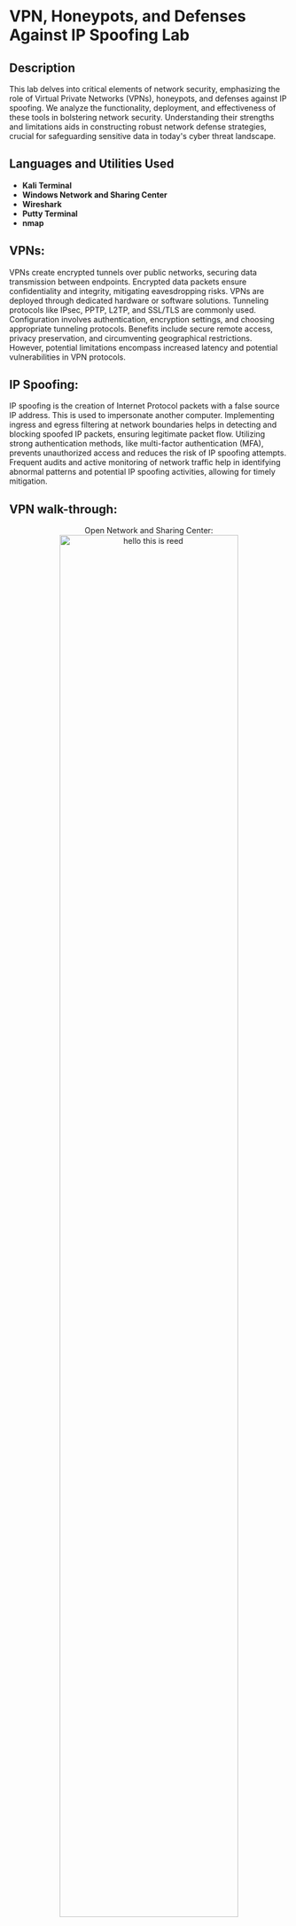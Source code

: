 <h1>VPN, Honeypots, and Defenses Against IP Spoofing Lab</h1>


<h2>Description</h2>
This lab delves into critical elements of network security, emphasizing the role of Virtual Private Networks (VPNs), honeypots, and defenses against IP spoofing. We analyze the functionality, deployment, and effectiveness of these tools in bolstering network security. Understanding their strengths and limitations aids in constructing robust network defense strategies, crucial for safeguarding sensitive data in today's cyber threat landscape.
<br />


<h2>Languages and Utilities Used</h2>

- <b>Kali Terminal</b> 
- <b>Windows Network and Sharing Center</b>
- <b>Wireshark</b>
- <b>Putty Terminal</b>
- <b>nmap</b>

<h2>VPNs:</h2>
VPNs create encrypted tunnels over public networks, securing data transmission between endpoints. Encrypted data packets ensure confidentiality and integrity, mitigating eavesdropping risks. VPNs are deployed through dedicated hardware or software solutions. Tunneling protocols like IPsec, PPTP, L2TP, and SSL/TLS are commonly used. Configuration involves authentication, encryption settings, and choosing appropriate tunneling protocols. Benefits include secure remote access, privacy preservation, and circumventing geographical restrictions. However, potential limitations encompass increased latency and potential vulnerabilities in VPN protocols. 



<h2>IP Spoofing:</h2>
IP spoofing is the creation of Internet Protocol packets with a false source IP address. This is used to impersonate another computer. Implementing ingress and egress filtering at network boundaries helps in detecting and blocking spoofed IP packets, ensuring legitimate packet flow. Utilizing strong authentication methods, like multi-factor authentication (MFA), prevents unauthorized access and reduces the risk of IP spoofing attempts. Frequent audits and active monitoring of network traffic help in identifying abnormal patterns and potential IP spoofing activities, allowing for timely mitigation. 

<h2>VPN walk-through:</h2>

<p align="center">
Open Network and Sharing Center: <br/>
<img src="https://i.imgur.com/ynIaEQU.png" height="80%" width="80%" alt="hello this is reed"/>
<br />
<br />
Click Set up a new connection or network link:  <br/>
<img src="https://i.imgur.com/ynIaEQU.png" height="80%" width="80%" alt="Disk Sanitization Steps"/>
<br />
<br />
Choose a connection option by selecting Connect to workplace and click next: <br/>
<img src="https://i.imgur.com/0ZI65yr.png" height="80%" width="80%" alt="Disk Sanitization Steps"/>
<br />
<br />
Select Use my Internet Connection (VPN):  <br/>
<img src="https://i.imgur.com/DJ6qbmH.png" height="80%" width="80%" alt="Disk Sanitization Steps"/>
<br />
<br />
Type the Internet address to connect to the step, type the Internet address and click Create:  <br/>
<img src="https://i.imgur.com/QazketM.png" height="80%" width="80%" alt="Disk Sanitization Steps"/>
<br />
<br />
Under the network pane, you will see the network as VPN Connection:  <br/>
<img src="https://i.imgur.com/8pF1CDi.png" height="80%" width="80%" alt="Disk Sanitization Steps"/>
<br />
<br />
In the Network Sharing Center window click the Change adapter settings link to view VPN Connection on the Network Connection Window:  <br/>
<img src="https://i.imgur.com/v8hgynC.png" height="80%" width="80%" alt="Disk Sanitization Steps"/>
</p>


<h2>Honeypots:</h2>
Honeypots are decoy systems designed to attract and analyze malicious activities. They mimic vulnerable systems to gather insights into attack techniques, aiding in threat intelligence. Deployment involves configuring and placing honeypots strategically within a network. Different types of honeypots, including low-interaction and high-interaction, can be utilized based on specific goals and risk tolerance. Benefits encompass threat intelligence gathering, early threat detection, and behavior analysis. However, challenges include resource consumption, maintenance efforts, and potential misuse by malicious actors.  

<h2>Setting Up a Honeypot walk-through:</h2>

<p align="center">
Open Terminal: <br/>
<br />
<br />
<p align="center">
Open Run command ipconfig  
- Write down the Io int IP address: <br/>
<img src="https://i.imgur.com/YTeuzuN.png" height="80%" width="80%" alt="hello this is reed"/>
<br />
<br />
Run command cd pentbox-1.8/  <br/>
<img src="https://i.imgur.com/tcRPAua.png" height="80%" width="80%" alt="hello this is reed"/>
<br />
<br />
Run command ./pentbox.rb <br/>
<img src="https://i.imgur.com/tcRPAua.png" height="80%" width="80%" alt="hello this is reed"/>
<br />
<br />
<p align="center">
In Terminal type 2 and enter to select network tool option: <br/>
<img src="https://i.imgur.com/bod0a6Q.png" height="80%" width="80%" alt="hello this is reed"/>
<br />
<br />
In Terminal type 3 and enter to select Honeypot option:  <br/>
<img src="https://i.imgur.com/OTTyoLj.png" height="80%" width="80%" alt="Disk Sanitization Steps"/>
<br />
<br />
In Terminal type 2 and enter to select manual config option: <br/>
<img src="https://i.imgur.com/OTTyoLj.png" height="80%" width="80%" alt="Disk Sanitization Steps"/>
<br />
<br />
In Terminal type 443 and enter to select to open port:  <br/>
<img src="https://i.imgur.com/OTTyoLj.png" height="80%" width="80%" alt="Disk Sanitization Steps"/>
<br />
<br />
In Terminal "Caught You!!” and enter to enter false message:  <br/>
<img src="https://i.imgur.com/OTTyoLj.png" height="80%" width="80%" alt="Disk Sanitization Steps"/>
<br />
<br />
In Terminal type y and enter twice to save log:  <br/>
<img src="https://i.imgur.com/OTTyoLj.png" height="80%" width="80%" alt="Disk Sanitization Steps"/>
<br />
<br />
In Terminal type n and enter to deactivate beep sound:  <br/>
<img src="https://i.imgur.com/h8wEAYB.png" height="80%" width="80%" alt="Disk Sanitization Steps"/>
<br />
<br />
You will see that the honeypot is on port 443: <br/>
<img src="https://i.imgur.com/QcBRLg6.png" height="80%" width="80%" alt="Disk Sanitization Steps"/>
<br />
<br />
In Terminal type 443 and enter to select to open port:  <br/>
<br />
<br />
Open Firefox and type http:// the IP address from earlier:  <br/>
<img src="https://i.imgur.com/UPnmfCn.png" height="80%" width="80%" alt="Disk Sanitization Steps"/>
<br />
<br />
In this window you will see secure connection failed:  <br/>
<img src="https://i.imgur.com/UPnmfCn.png" height="80%" width="80%" alt="Disk Sanitization Steps"/>
<br />
<br />
In the terminal, you will see a message of Intrusion Attempt Detection:  <br/>
<img src="https://i.imgur.com/ZfdqeKZ.png" height="80%" width="80%" alt="Disk Sanitization Steps"/>
<br />
<br />
Press Ctrl+C to stop:  <br/>


 <h2>IP Spoofing:</h2>
IP spoofing is the creation of Internet Protocol packets with a false source IP address. This is used to impersonate another computer. Implementing ingress and egress filtering at network boundaries helps in detecting and blocking spoofed IP packets, ensuring legitimate packet flow. Utilizing strong authentication methods, like multi-factor authentication (MFA), prevents unauthorized access and reduces the risk of IP spoofing attempts. Frequent audits and active monitoring of network traffic help in identifying abnormal patterns and potential IP spoofing activities, allowing for timely mitigation. 

<h2>Setting Up a Honeypot walk-through:</h2>

<p align="center">
Open Wireshark and select the Ethernet0 and start capturing packets: <br/>
<img src="https://i.imgur.com/hjbLLjO.png" height="80%" width="80%" alt="hello this is reed"/>
<br />
<br />
<p align="center">
Open PuTTY terminal in the configuration dialog box in the Host Name type 192.168.1.130 and open: <br/>
<img src="https://i.imgur.com/Zs2uQaR.png" height="80%" width="80%" alt="hello this is reed"/>
<br />
<br />
Click yes to PuTTY Security Alert prompt:  <br/>
<br />
<br />
Login in to the PuTTY Security Alert Prompt <br/>
<img src="https://i.imgur.com/wORl91u.png" height="80%" width="80%" alt="hello this is reed"/>
<br />
<br />
<p align="center">
In the terminal execute these commands separately 
   - nmap -iflist 
   - nmap -e ens192 -S 192.168.1.1 192.168.1.250 
Nmap is used by ethical hackers to reform vital scans: <br/>
<img src="https://imgur.com/a/KhkFBWK" height="80%" width="80%" alt="hello this is reed"/>
<br />
<br />
In Wireshark stop capturing packets:  <br/>
<img src="https://i.imgur.com/4dzH6r2.png" height="80%" width="80%" alt="Disk Sanitization Steps"/>
<br />
<br />
In the display filter box type arp and click the arrow icon: <br/>
<img src="https://i.imgur.com/4dzH6r2.png" height="80%" width="80%" alt="Disk Sanitization Steps"/>
<br />
<br />
Look at the information section for Destination as Broadcast:  <br/>
<img src="https://i.imgur.com/4dzH6r2.png" height="80%" width="80%" alt="Disk Sanitization Steps"/>
<br />
<br />
In the menu bar click the file and save and save as ip_spoof:  <br/>
<img src="https://i.imgur.com/eMp8W9p.png" height="80%" width="80%" alt="Disk Sanitization Steps"/>
</p>


<!--
 ```diff
- text in red
+ text in green
! text in orange
# text in gray
@@ text in purple (and bold)@@
```
--!>
